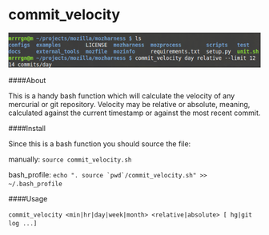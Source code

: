 commit_velocity
===============

<img src="commit_velocity.png"/>

####About

This is a handy bash function which will calculate the velocity of any mercurial
or git repository. Velocity may be relative or absolute, meaning, calculated
against the current timestamp or against the most recent commit.

####Install

Since this is a bash function you should source the file:

manually: ``source commit_velocity.sh``

bash_profile: ``echo ". source `pwd`/commit_velocity.sh" >> ~/.bash_profile``

####Usage

  ``commit_velocity <min|hr|day|week|month> <relative|absolute> [ hg|git log ...]``

